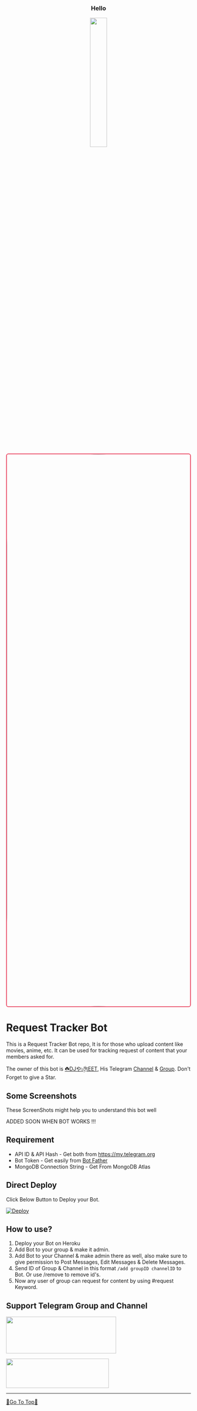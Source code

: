 <h3 align="center">Hello</h3>
<p align="center">
<img src="https://media.giphy.com/media/jpVnC65DmYeyRL4LHS/giphy.gif" width="30%" >

<div align="center" style="border: 2px solid #e94560; border-radius: 6px; overflow: hidden;">
  <img src="https://staticdelivery.nexusmods.com/images/3333/175403307-1714450263.png" alt="Bot" width="1500" style="border-radius: 1000px;">
</div>

# Request Tracker Bot

This is a Request Tracker Bot repo, It is for those who upload content like movies, anime, etc. It can be used for tracking request of content that your members asked for.

The owner of this bot is [☘️DJや๖ۣۜℜEET](https://t.me/djpreetXBot), His Telegram [Channel](http://t.me/preetmodz) & [Group](http://t.me/MrBot02).
Don't Forget to give a Star.

## Some Screenshots
These ScreenShots might help you to understand this bot well

ADDED SOON WHEN BOT WORKS !!!

## Requirement
* API ID & API Hash - Get both from https://my.telegram.org
* Bot Token - Get easily from [Bot Father](https://t.me/BotFather)
* MongoDB Connection String - Get From MongoDB Atlas


## Direct Deploy
Click Below Button to Deploy your Bot.

[![Deploy](https://www.herokucdn.com/deploy/button.svg)](https://heroku.com/deploy?template=https://github.com/PREETCHAUHAN/RequestTrackerBot)

## How to use?
1. Deploy your Bot on Heroku
2. Add Bot to your group & make it admin.
3. Add Bot to your Channel & make admin there as well, also make sure to give permission to Post Messages, Edit Messages & Delete Messages.
4. Send ID of Group & Channel in this format `/add groupID channelID` to Bot. Or use /remove to remove id's.
5. Now any user of group can request for content by using #request Keyword.

## Support Telegram Group and Channel

<a href="http://t.me/preetmodzz"><img src="https://www.jobstoday.com.ng/wp-content/uploads/2022/11/Telegram-1.png" style="width: 300px; height: 100px"></a>

<a href="http://t.me/MrBot02"><img src="https://www.pngitem.com/pimgs/m/214-2144731_groups-on-telegram-telegram-group-link-png-transparent.png" style="width: 280px; height: 80px"></a>
<br><hr>
[🔺Go To Top🔺](#Hello)

